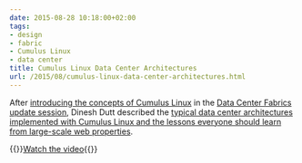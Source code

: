 ```yaml
---
date: 2015-08-28 10:18:00+02:00
tags:
- design
- fabric
- Cumulus Linux
- data center
title: Cumulus Linux Data Center Architectures
url: /2015/08/cumulus-linux-data-center-architectures.html
---
```

After [introducing the concepts of Cumulus Linux](http://blog.ipspace.net/2015/08/video-what-is-cumulus-linux-all-about.html) in the [Data Center Fabrics update session](http://www.ipspace.net/Data_Center_Fabrics_Update), Dinesh Dutt described the [typical data center architectures implemented with Cumulus Linux and the lessons everyone should learn from large-scale web properties](https://my.ipspace.net/bin/get/DCFabric/M81%20-%20Cumulus%20Linux%20Data%20Center%20Architectures.mp4).

{{<jump>}}[Watch the video](https://my.ipspace.net/bin/get/DCFabric/M81%20-%20Cumulus%20Linux%20Data%20Center%20Architectures.mp4){{</jump>}}
